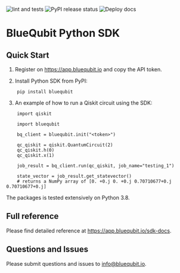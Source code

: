 ![lint and tests](https://github.com/BlueQubitDev/bluequbit-python-sdk/actions/workflows/lint_and_tests.yml/badge.svg) ![PyPI release status](https://github.com/BlueQubitDev/bluequbit-python-sdk/actions/workflows/release.yml/badge.svg) ![Deploy docs](https://github.com/BlueQubitDev/bluequbit-python-sdk/actions/workflows/deploy_docs.yml/badge.svg)

# BlueQubit Python SDK

## Quick Start

1. Register on https://app.bluequbit.io and copy the API token.

2. Install Python SDK from PyPI:
```
    pip install bluequbit
```
3. An example of how to run a Qiskit circuit using the SDK:

```
    import qiskit

    import bluequbit

    bq_client = bluequbit.init("<token>")

    qc_qiskit = qiskit.QuantumCircuit(2)
    qc_qiskit.h(0)
    qc_qiskit.x(1)

    job_result = bq_client.run(qc_qiskit, job_name="testing_1")

    state_vector = job_result.get_statevector() 
    # returns a NumPy array of [0. +0.j 0. +0.j 0.70710677+0.j 0.70710677+0.j]
```

The packages is tested extensively on Python 3.8.

## Full reference

Please find detailed reference at https://app.bluequbit.io/sdk-docs.

## Questions and Issues

Please submit questions and issues to info@bluequbit.io.
